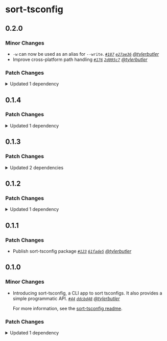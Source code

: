 # sort-tsconfig

## 0.2.0

### Minor Changes

- `-w` can now be used as an alias for `--write`. _[`#187`](https://github.com/tylerbutler/tools-monorepo/pull/187) [`e27ae36`](https://github.com/tylerbutler/tools-monorepo/commit/e27ae3682d093eb61c2cb31de787ec378287db4f) [@tylerbutler](https://github.com/tylerbutler)_
- Improve cross-platform path handling _[`#176`](https://github.com/tylerbutler/tools-monorepo/pull/176) [`2d095c7`](https://github.com/tylerbutler/tools-monorepo/commit/2d095c7828037fc58147d0aa487b736dbd345472) [@tylerbutler](https://github.com/tylerbutler)_

### Patch Changes

<details><summary>Updated 1 dependency</summary>

<small>

[`a4b7624`](https://github.com/tylerbutler/tools-monorepo/commit/a4b7624cceea2f7246391c2d54329010cbb145ff) [`ede1957`](https://github.com/tylerbutler/tools-monorepo/commit/ede19579ffc630f6e176046c6e11e170849a0d48) [`33b9c01`](https://github.com/tylerbutler/tools-monorepo/commit/33b9c01ed2d5d0c4bdb32262f549531650c48ad0) [`2d095c7`](https://github.com/tylerbutler/tools-monorepo/commit/2d095c7828037fc58147d0aa487b736dbd345472)

</small>

- `@tylerbu/cli-api@0.7.0`

</details>

## 0.1.4

### Patch Changes

<details><summary>Updated 1 dependency</summary>

<small>

[`7406bbf`](https://github.com/tylerbutler/tools-monorepo/commit/7406bbf1131028058178d53f4e64564660c4d495)

</small>

- `@tylerbu/cli-api@0.6.1`

</details>

## 0.1.3

### Patch Changes

<details><summary>Updated 2 dependencies</summary>

<small>

[`5d688c2`](https://github.com/tylerbutler/tools-monorepo/commit/5d688c20a5f4648ead495ea6d3a4c01430346b2a) [`b894a2d`](https://github.com/tylerbutler/tools-monorepo/commit/b894a2dfd5538247d1a625b423e61b437207f137) [`b894a2d`](https://github.com/tylerbutler/tools-monorepo/commit/b894a2dfd5538247d1a625b423e61b437207f137)

</small>

- `@tylerbu/fundamentals@0.2.0`
- `@tylerbu/cli-api@0.6.0`

</details>

## 0.1.2

### Patch Changes

<details><summary>Updated 1 dependency</summary>

<small>

[`f803610`](https://github.com/tylerbutler/tools-monorepo/commit/f803610f64936c5d49d862b2f4240ea248fe3f76)

</small>

- `@tylerbu/cli-api@0.5.0`

</details>

## 0.1.1

### Patch Changes

- Publish sort-tsconfig package _[`#123`](https://github.com/tylerbutler/tools-monorepo/pull/123) [`61fade5`](https://github.com/tylerbutler/tools-monorepo/commit/61fade577c27a6ad55c79d997eb42ecc0ca9abe9) [@tylerbutler](https://github.com/tylerbutler)_

## 0.1.0

### Minor Changes

- Introducing sort-tsconfig, a CLI app to sort tsconfigs. It also provides a simple programmatic API. _[`#44`](https://github.com/tylerbutler/tools-monorepo/pull/44) [`ddcbd48`](https://github.com/tylerbutler/tools-monorepo/commit/ddcbd48a161d8be666ff537316fa018d8c0b7ad8) [@tylerbutler](https://github.com/tylerbutler)_

  For more information, see the [sort-tsconfig readme](https://github.com/tylerbutler/tools-monorepo/blob/main/packages/sort-tsconfig/README.md).

### Patch Changes

<details><summary>Updated 1 dependency</summary>

<small>

[`cbdec3f`](https://github.com/tylerbutler/tools-monorepo/commit/cbdec3f7b3daa4ec642b44a5de046fff8420f15a) [`d55c982`](https://github.com/tylerbutler/tools-monorepo/commit/d55c982f960b56a79f0e0d35dd9102a25882032f)

</small>

- `@tylerbu/cli-api@0.4.0`

</details>
